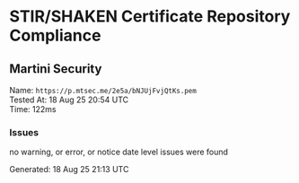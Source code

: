 # STIR/SHAKEN Certificate Repository Compliance

## Martini Security

Name: `https://p.mtsec.me/2e5a/bNJUjFvjQtKs.pem`\
Tested At: 18 Aug 25 20:54 UTC\
Time: 122ms

### Issues

no warning, or error, or notice date level issues were found

Generated: 18 Aug 25 21:13 UTC
